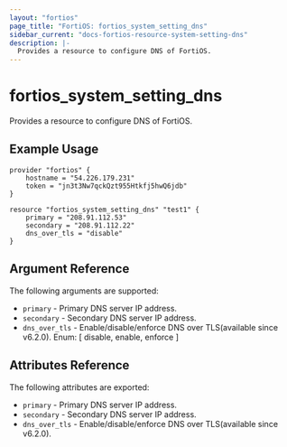 ```yaml
---
layout: "fortios"
page_title: "FortiOS: fortios_system_setting_dns"
sidebar_current: "docs-fortios-resource-system-setting-dns"
description: |-
  Provides a resource to configure DNS of FortiOS.
---
```


# fortios_system_setting_dns
Provides a resource to configure DNS of FortiOS.

## Example Usage
```hcl
provider "fortios" {
	hostname = "54.226.179.231"
	token = "jn3t3Nw7qckQzt955Htkfj5hwQ6jdb"	
}

resource "fortios_system_setting_dns" "test1" {
	primary = "208.91.112.53"
	secondary = "208.91.112.22"
	dns_over_tls = "disable"
}
```

## Argument Reference
The following arguments are supported:

* `primary` - Primary DNS server IP address.
* `secondary` - Secondary DNS server IP address.
* `dns_over_tls` - Enable/disable/enforce DNS over TLS(available since v6.2.0). Enum: [ disable, enable, enforce ]

## Attributes Reference
The following attributes are exported:

* `primary` - Primary DNS server IP address.
* `secondary` - Secondary DNS server IP address.
* `dns_over_tls` - Enable/disable/enforce DNS over TLS(available since v6.2.0).
